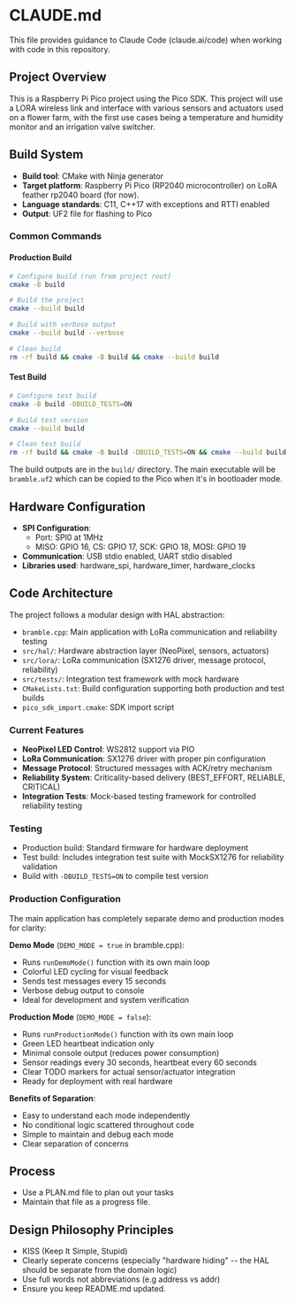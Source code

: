 # CLAUDE.md

This file provides guidance to Claude Code (claude.ai/code) when working with code in this repository.

## Project Overview

This is a Raspberry Pi Pico project using the Pico SDK. This project will use a LORA wireless link and interface with various sensors and actuators used on a flower farm, with the first use cases being a temperature and humidity monitor and an irrigation valve switcher.

## Build System

- **Build tool**: CMake with Ninja generator
- **Target platform**: Raspberry Pi Pico (RP2040 microcontroller) on LoRA feather rp2040 board (for now).
- **Language standards**: C11, C++17 with exceptions and RTTI enabled
- **Output**: UF2 file for flashing to Pico

### Common Commands

#### Production Build
```bash
# Configure build (run from project root)
cmake -B build

# Build the project
cmake --build build

# Build with verbose output
cmake --build build --verbose

# Clean build
rm -rf build && cmake -B build && cmake --build build
```

#### Test Build
```bash
# Configure test build
cmake -B build -DBUILD_TESTS=ON

# Build test version
cmake --build build

# Clean test build
rm -rf build && cmake -B build -DBUILD_TESTS=ON && cmake --build build
```

The build outputs are in the `build/` directory. The main executable will be `bramble.uf2` which can be copied to the Pico when it's in bootloader mode.

## Hardware Configuration

- **SPI Configuration**: 
  - Port: SPI0 at 1MHz
  - MISO: GPIO 16, CS: GPIO 17, SCK: GPIO 18, MOSI: GPIO 19
- **Communication**: USB stdio enabled, UART stdio disabled
- **Libraries used**: hardware_spi, hardware_timer, hardware_clocks

## Code Architecture

The project follows a modular design with HAL abstraction:
- `bramble.cpp`: Main application with LoRa communication and reliability testing
- `src/hal/`: Hardware abstraction layer (NeoPixel, sensors, actuators)
- `src/lora/`: LoRa communication (SX1276 driver, message protocol, reliability)
- `src/tests/`: Integration test framework with mock hardware
- `CMakeLists.txt`: Build configuration supporting both production and test builds
- `pico_sdk_import.cmake`: SDK import script

### Current Features
- **NeoPixel LED Control**: WS2812 support via PIO
- **LoRa Communication**: SX1276 driver with proper pin configuration
- **Message Protocol**: Structured messages with ACK/retry mechanism  
- **Reliability System**: Criticality-based delivery (BEST_EFFORT, RELIABLE, CRITICAL)
- **Integration Tests**: Mock-based testing framework for controlled reliability testing

### Testing
- Production build: Standard firmware for hardware deployment
- Test build: Includes integration test suite with MockSX1276 for reliability validation
- Build with `-DBUILD_TESTS=ON` to compile test version

### Production Configuration
The main application has completely separate demo and production modes for clarity:

**Demo Mode** (`DEMO_MODE = true` in bramble.cpp):
- Runs `runDemoMode()` function with its own main loop
- Colorful LED cycling for visual feedback
- Sends test messages every 15 seconds
- Verbose debug output to console
- Ideal for development and system verification

**Production Mode** (`DEMO_MODE = false`):
- Runs `runProductionMode()` function with its own main loop
- Green LED heartbeat indication only
- Minimal console output (reduces power consumption)
- Sensor readings every 30 seconds, heartbeat every 60 seconds
- Clear TODO markers for actual sensor/actuator integration
- Ready for deployment with real hardware

**Benefits of Separation**:
- Easy to understand each mode independently
- No conditional logic scattered throughout code
- Simple to maintain and debug each mode
- Clear separation of concerns

## Process

* Use a PLAN.md file to plan out your tasks
* Maintain that file as a progress file.

## Design Philosophy Principles
* KISS (Keep It Simple, Stupid)
* Clearly seperate concerns (especially "hardware hiding" -- the HAL should be separate from the domain logic)
* Use full words not abbreviations (e.g address vs addr)
* Ensure you keep README.md updated.
